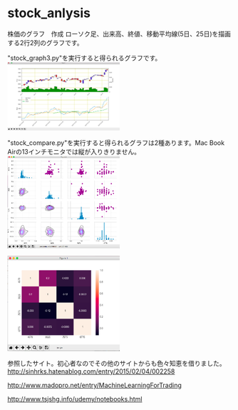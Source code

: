 # stock_anlysis
株価のグラフ　作成
ローソク足、出来高、終値、移動平均線(5日、25日)を描画する2行2列のグラフです。

"stock_graph3.py"を実行すると得られるグラフです。
<img src="https://github.com/crampon12/stock_anlysis/blob/master/sample_figure.png" width=50%>

"stock_compare.py"を実行すると得られるグラフは2種あります。Mac Book Airの13インチモニタでは縦が入りきりません。
<img src="https://github.com/crampon12/stock_anlysis/blob/master/seaboan.png" width=50%>

<img src="https://github.com/crampon12/stock_anlysis/blob/master/heatmap.png" width=50%>


参照したサイト。初心者なのでその他のサイトからも色々知恵を借りました。
http://sinhrks.hatenablog.com/entry/2015/02/04/002258

http://www.madopro.net/entry/MachineLearningForTrading

http://www.tsjshg.info/udemy/notebooks.html
